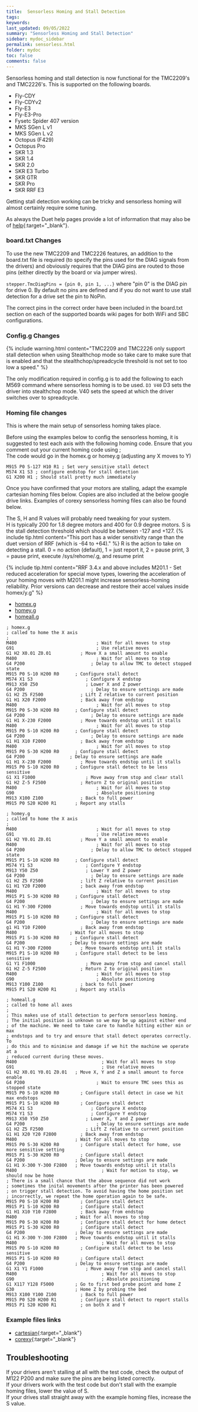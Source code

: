 ```yaml
---
title:  Sensorless Homing and Stall Detection
tags: 
keywords: 
last_updated: 09/05/2022
summary: "Sensorless Homing and Stall Detection"
sidebar: mydoc_sidebar
permalink: sensorless.html
folder: mydoc
toc: false
comments: false
---
```


Sensorless homing and stall detection is now functional for the TMC2209's and TMC2226's. This is supported on the following boards.
* Fly-CDY
* Fly-CDYv2
* Fly-E3
* Fly-E3-Pro
* Fysetc Spider 407 version
* MKS SGen L v1
* MKS SGen L v2
* Octopus (F429)
* Octopus Pro
* SKR 1.3
* SKR 1.4
* SKR 2.0
* SKR E3 Turbo
* SKR GTR
* SKR Pro
* SKR RRF E3

Getting stall detection working can be tricky and sensorless homing will almost certainly require some tuning.  
 
As always the Duet help pages provide a lot of information that may also be of [help](https://docs.duet3d.com/en/User_manual/Connecting_hardware/Sensors_stall_detection){:target="_blank"}.

### board.txt Changes

To use the new TMC2209 and TMC2226 features, an addition to the board.txt file is required (to specify the pins used for the DIAG signals from the drivers) and obviously requires that the DIAG pins are routed to those pins (either directly by the board or via jumper wires).  

`stepper.TmcDiagPins = {pin 0, pin 1, ...}`
where "pin 0" is the DIAG pin for drive 0. By default no pins are defined and if you do not want to use stall detection for a drive set the pin to NoPin.  

The correct pins in the correct order have been included in the board.txt section on each of the supported boards wiki pages for both WiFi and SBC configurations.  

### Config.g Changes

{% include warning.html content="TMC2209 and TMC2226 only support stall detection when using Stealthchop mode so take care to make sure that is enabled and that the stealthchop/spreadcycle threshold is not set to too low a speed." %}

The only modification required in config.g is to add the following to each M569 command where sensorless homing is to be used.
`D3 V40`
D3 sets the driver into stealthchop mode. V40 sets the speed at which the driver switches over to spreadcycle. 

### Homing file changes

This is where the main setup of sensorless homing takes place.  

Before using the examples below to config the sensorless homing, it is suggested to test each axis with the following homing code. Ensure that you comment out your current homing code using ;  
The code would go in the homex.g or homey.g (adjusting any X moves to Y)

```
M915 P0 S-127 H10 R1 ; Set very sensitive stall detect
M574 X1 S3 ; configure endstop for stall detection
G1 X200 H1 ; Should stall pretty much immediately
```

Once you have confirmed that your motors are stalling, adapt the example cartesian homing files below. Copies are also included at the below google drive links. Examples of corexy sensorless homing files can also be found below.    

The S, H and R values will probably need tweaking for your system.  
H is typically 200 for 1.8 degree motors and 400 for 0.9 degree motors.
S is the stall detection threshold which should be between -127 and +127.
{% include tip.html content="This port has a wider sensitivity range than the duet version of RRF (which is -64 to +64)." %}
R is the action to take on detecting a stall. 0 = no action (default), 1 = just report it, 2 = pause print, 3 = pause print, execute /sys/rehome/.g, and resume print

{% include tip.html content="RRF 3.4.x and above includes M201.1 - Set reduced acceleration for special move types, lowering the acceleration of your homing moves with M201.1 might increase sensorless-homing reliability. Prior versions can decrease and restore their accel values inside homex/y.g" %}

<ul id="profileTabs" class="nav nav-tabs">
    <li class="active"><a class="noCrossRef" href="#homex" data-toggle="tab">homex.g</a></li>
    <li><a class="noCrossRef" href="#homey" data-toggle="tab">homey.g</a></li>
    <li><a class="noCrossRef" href="#homeall" data-toggle="tab">homeall.g</a></li>
</ul>
  <div class="tab-content">
<div role="tabpanel" class="tab-pane active" id="homex" markdown="1">

```
; homex.g
; called to home the X axis
;
M400					          ; Wait for all moves to stop
G91						          ; Use relative moves
G1 H2 X0.01	Z0.01		    ; Move X a small amount to enable
M400					          ; Wait for all moves to stop
G4 P200					        ; Delay to allow TMC to detect stopped state
M915 P0 S-10 H200 R0	  ; Configure stall detect
M574 X1 S3				      ; Configure X endstop
M913 X50 Z50			      ; Lower X and Z power
G4 P200					        ; Delay to ensure settings are made
G1 H2 Z5 F2500			    ; Lift Z relative to current position
G1 H1 X20 F2000			    ; Back away from endstop
M400					          ; Wait for all moves to stop
M915 P0 S-30 H200 R0	  ; Configure stall detect
G4 P200					        ; Delay to ensure settings are made
G1 H1 X-230 F2000		    ; Move towards endstop until it stalls
M400					          ; Wait for all moves to stop
M915 P0 S-10 H200 R0	  ; Configure stall detect
G4 P200					        ; Delay to ensure settings are made
G1 H1 X10 F2000			    ; Back away from endstop
M400					          ; Wait for all moves to stop
M915 P0 S-30 H200 R0	  ; Configure stall detect
G4 P200                 ; Delay to ensure settings are made
G1 H1 X-230 F2000		    ; Move towards endstop until it stalls
M915 P0 S-10 H200 R0	  ; Configure stall detect to be less sensitive
G1 X1 F1000				      ; Move away from stop and clear stall
G1 H2 Z-5 F2500			    ; Return Z to original position
M400					          ; Wait for all moves to stop
G90						          ; Absolute positioning
M913 X100 Z100			    ; Back to full power
M915 P0 S20 H200 R1		  ; Report any stalls
```

</div>

<div role="tabpanel" class="tab-pane" id="homey" markdown="1">

```
; homey.g
; called to home the X axis
;
M400					          ; Wait for all moves to stop
G91						          ; Use relative moves
G1 H2 Y0.01	Z0.01		    ; Move Y a small amount to enable
M400					          ; Wait for all moves to stop
G4 P200					        ; Delay to allow TMC to detect stopped state
M915 P1 S-10 H200 R0	  ; Configure stall detect
M574 Y1 S3				      ; Configure Y endstop
M913 Y50 Z50			      ; Lower Y and Z power
G4 P200					        ; Delay to ensure settings are made
G1 H2 Z5 F2500			    ; lift Z relative to current position
G1 H1 Y20 F2000			    ; back away from endstop
M400					          ; Wait for all moves to stop
M915 P1 S-30 H200 R0	  ; Configure stall detect
G4 P200					        ; Delay to ensure settings are made
G1 H1 Y-300 F2000		    ; Move towards endstop until it stalls
M400					          ; Wait for all moves to stop
M915 P1 S-10 H200 R0	  ; Configure stall detect
G4 P200					        ; Delay to ensure settings are made
g1 H1 Y10 F2000			    ; Back away from endstop
M400                    ; Wait for all moves to stop
M915 P1 S-30 H200 R0	  ; Configure stall detect
G4 P200                 ; Delay to ensure settings are made
G1 H1 Y-300 F2000		    ; Move towards endstop until it stalls
M915 P1 S-10 H200 R0	  ; Configure stall detect to be less sensitive
G1 Y1 F1000				      ; Move away from stop and cancel stall
G1 H2 Z-5 F2500			    ; Return Z to original position
M400					          ; Wait for all moves to stop
G90						          ; Absolute positioning
M913 Y100 Z100			    ; back to full power
M915 P1 S20 H200 R1		  ; Report any stalls
```

</div>

<div role="tabpanel" class="tab-pane" id="homeall" markdown="1">

```
; homeall.g
; called to home all axes
;
; This makes use of stall detection to perform sensorless homing.
; The initial position is unknown so we may be up against either end
; of the machine. We need to take care to handle hitting either min or max
; endstops and to try and ensure that stall detect operates correctly. To
; do this and to minimise and damage if we hit the machine we operate at a
; reduced current during these moves.
M400					            ; Wait for all moves to stop
G91						            ; Use relative moves
G1 H2 X0.01 Y0.01 Z0.01	  ; Move X, Y and Z a small amount to force enable
G4 P200					          ; Wait to ensure TMC sees this as stopped state
M915 P0 S-10 H200 R0	    ; Configure stall detect in case we hit max endstops
M915 P1 S-10 H200 R0	    ; Configure stall detect
M574 X1 S3				        ; Configure X endstop
M574 Y1 S3				        ; Configure Y endstop
M913 X50 Y50 Z50		      ; Lower X, Y and Z power
G4 P200					          ; Delay to ensure settings are made
G1 H2 Z5 F2500			      ; Lift Z relative to current position
G1 H1 X20 Y20 F2800		    ; Back away from endstop
M400                      ; Wait for all moves to stop
M915 P0 S-30 H200 R0	    ; Configure stall detect for home, use more sensitive setting
M915 P1 S-30 H200 R0	    ; Configure stall detect
G4 P200                   ; Delay to ensure settings are made
G1 H1 X-300 Y-300 F2800	  ; Move towards endstop until it stalls
M400					            ; Wait for motion to stop, we should now be home
; There is a small chance that the above sequence did not work
; sometimes the inital movements after the printer has been powered
; on trigger stall detection. To avoid having the home position set
; incorrectly, we repeat the home operation again to be safe.
M915 P0 S-10 H200 R0	    ; Configure stall detect
M915 P1 S-10 H200 R0	    ; Configure stall detect
G1 H1 X10 Y10 F2800		    ; Back away from endstop
M400                      ; Wait for all moves to stop
M915 P0 S-30 H200 R0	    ; Configure stall detect for home detect
M915 P1 S-30 H200 R0	    ; Configure stall detect
G4 P200                   ; Delay to ensure settings are made
G1 H1 X-300 Y-300 F2800	  ; Move towards endstop until it stalls
M400					            ; Wait for all moves to stop
M915 P0 S-10 H200 R0	    ; Configure stall detect to be less sensitive
M915 P1 S-10 H200 R0	    ; Configure stall detect
G4 P200                   ; Delay to ensure settings are made
G1 X1 Y1 F1000			      ; Move away from stop and cancel stall
M400					            ; Wait for all moves to stop
G90						            ; Absolute positioning
G1 X117 Y128 F5000        ; Go to first bed probe point and home Z
G30                       ; Home Z by probing the bed
M913 X100 Y100 Z100		    ; Back to full power
M915 P0 S20 H200 R1		    ; Configure stall detect to report stalls
M915 P1 S20 H200 R1		    ; on both X and Y
```

</div>

</div>

### Example files links  
- [cartesian](https://drive.google.com/drive/folders/1WnLpNlcJDQvxbuI_45OOlouHLRHWYFNu){:target="_blank"}
- [corexy](https://drive.google.com/file/d/13wBrTU-znwl0BmK4Yl2o9nwEww_Cc6zg/view?usp=sharing){:target="_blank"}

## Troubleshooting

If your drivers aren't stalling at all with the test code, check the output of M122 P200 and make sure the pins are being listed correctly.  
If your drivers work with the test code but don't stall with the example homing files, lower the value of S.  
If your drives stall straight away with the example homing files, increase the S value.  
